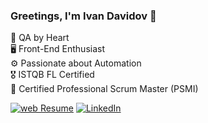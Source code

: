 ### Greetings, I'm Ivan Davidov 👋<br>
🧠 QA by Heart<br>
🖥️ Front-End Enthusiast<br>
⚙️ Passionate about Automation<br>
🎖️ ISTQB FL Certified<br>
🏉 Certified Professional Scrum Master (PSMI)<br>

[![web Resume](https://img.shields.io/badge/webResume-8A2BE2)](https://ivan-davidov-resume.netlify.app/) 
[![LinkedIn](https://img.shields.io/badge/-LinkedIn-0e76a8?style=flat-square&logo=Linkedin&logoColor=white)](https://www.linkedin.com/in/ivdavidov/) 
